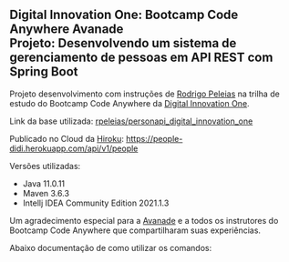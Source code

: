 <h2>Digital Innovation One: Bootcamp Code Anywhere Avanade<br>Projeto: Desenvolvendo um sistema de gerenciamento de pessoas em API REST com Spring Boot</h2>


Projeto desenvolvimento com instruções de [Rodrigo Peleias](https://github.com/rpeleias) na trilha de estudo do Bootcamp Code Anywhere da [Digital Innovation One](https://digitalinnovation.one/).

Link da base utilizada: [rpeleias/personapi_digital_innovation_one](https://github.com/rpeleias/personapi_digital_innovation_one)

Publicado no Cloud da [Hiroku](https://www.heroku.com/): https://people-didi.herokuapp.com/api/v1/people

Versões utilizadas:

* Java 11.0.11
* Maven 3.6.3
* Intellj IDEA Community Edition 2021.1.3

Um agradecimento especial para a [Avanade](https://www.avanade.com/pt-br) e a todos os instrutores do Bootcamp Code Anywhere que compartilharam suas experiências.

Abaixo documentação de como utilizar os comandos:


